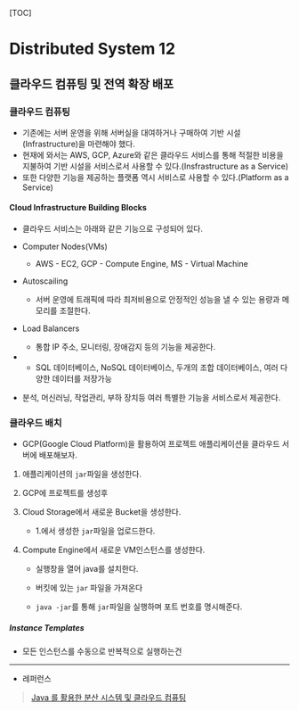 [TOC]

# Distributed System 12

## 클라우드 컴퓨팅 및 전역 확장 배포

### 클라우드 컴퓨팅

- 기존에는 서버 운영을 위해 서버실을 대여하거나 구매하여 기반 시설(Infrastructure)을 마련해야 했다.
- 현재에 와서는 AWS, GCP, Azure와 같은 클라우드 서비스를 통해 적절한 비용을 지불하여 기반 시설을 서비스로서 사용할 수 있다.(Insfrastructure as a Service)
- 또한 다양한 기능을 제공하는 플랫폼 역시 서비스로 사용할 수 있다.(Platform as a Service)

#### Cloud Infrastructure Building Blocks

- 클라우드 서비스는 아래와 같은 기능으로 구성되어 있다.

- Computer Nodes(VMs)
  
  - AWS - EC2, GCP - Compute Engine, MS - Virtual Machine

- Autoscailing
  
  - 서버 운영에 트래픽에 따라 최저비용으로 안정적인 성능을 낼 수 있는 용량과 메모리를 조절한다.

- Load Balancers
  
  - 통합 IP 주소, 모니터링, 장애감지 등의 기능을 제공한다.

- - SQL 데이터베이스, NoSQL 데이터베이스, 두개의 조합 데이터베이스, 여러 다양한 데이터를 저장가능

- 분석, 머신러닝, 작업관리, 부하 장치등 여러 특별한 기능을 서비스로서 제공한다.

### 클라우드 배치

- GCP(Google Cloud Platform)을 활용하여 프로젝트 애플리케이션을 클라우드 서버에 배포해보자.
1. 애플리케이션의 `jar`파일을 생성한다.

2. GCP에 프로젝트를 생성후

3. Cloud Storage에서 새로운 Bucket을 생성한다.
   
   - 1.에서 생성한 `jar`파일을 업로드한다.

4. Compute Engine에서 새로운 VM인스턴스를 생성한다.
   
   - 실행창을 열어 java를 설치한다.
   
   - 버킷에 있는 `jar` 파일을 가져온다
   
   - `java -jar`를 통해 `jar`파일을 실행하며 포트 번호를 명시해준다.

##### Instance Templates

- 모든 인스턴스를 수동으로 반복적으로 실행하는건 

---

- 레퍼런스

> [Java 를 활용한 분산 시스템 및 클라우드 컴퓨팅](https://www.udemy.com/course/java-distributed-system/)
